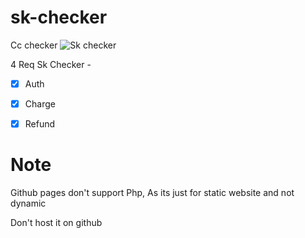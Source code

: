 # sk-checker
Cc checker 
![Sk checker](https://i.ibb.co/mR45B4M/Screenshot-1166.png)


4 Req Sk Checker - 
- [x] Auth
- [x] Charge
- [x] Refund






# Note

Github pages don't support Php,
As its just for static website and not dynamic

Don't host it on github

